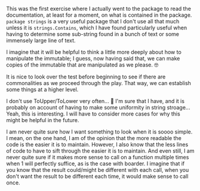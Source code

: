 This was the first exercise where I actually went to the package to read the documentation, at least for a moment, on what is contained in the package. `package strings` is a very useful package that I don't use all that much unless it is `strings.Contains`, which I have found particularly useful when having to determine some sub-string found in a bunch of text or some immensely large line of text. 

I imagine that it will be helpful to think a little more deeply about how to manipulate the immutable; I guess, now having said that, we can make copies of the immutable that are manipulated as we please. 🤓 

It is nice to look over the test before beginning to see if there are commonalities as we proceed through the play. That way, we can establish some things at a higher level. 

I don't use ToUpper/ToLower very often... 🤔 I'm sure that I have, and it is probably on account of having to make some uniformity in string stroage... Yeah, this is interesting. I will have to consider more cases for why this might be helpful in the future. 

I am never quite sure how I want something to look when it is soooo simple. I mean, on the one hand, I am of the opinion that the more readable the code is the easier it is to maintain. However, I also know that the less lines of code to have to sift through the easier it is to maintain. And even still, I am never quite sure if it makes more sense to call on a function multiple times when 1 will perfectly suffice, as is the case with boarder. I imagine that if you know that the result could/might be different with each call, when you don't want the result to be different each time, it would make sense to call once. 